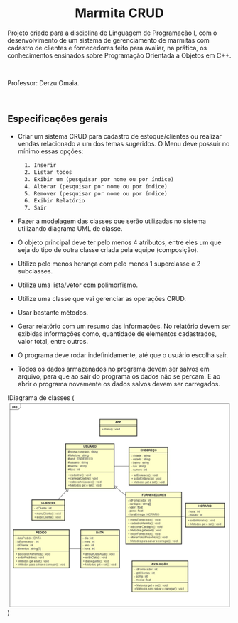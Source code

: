 <h1 align="center">   Marmita CRUD  </h1>

</h1>
Projeto criado para a disciplina de Linguagem de Programação I, com o desenvolvimento de um sistema de gerenciamento de marmitas com cadastro de clientes e fornecedores feito para avaliar, na prática, os conhecimentos ensinados sobre Programação Orientada a Objetos em C++.

<p>&nbsp;</p>

Professor: Derzu Omaia.

<p>&nbsp;</p>

## Especificações gerais

- Criar um sistema CRUD para cadastro de estoque/clientes ou realizar vendas relacionado a um dos temas sugeridos. O Menu deve possuir no mínimo essas opções:

        1. Inserir
        2. Listar todos
        3. Exibir um (pesquisar por nome ou por índice)
        4. Alterar (pesquisar por nome ou por índice)
        5. Remover (pesquisar por nome ou por índice)
        6. Exibir Relatório
        7. Sair

-  Fazer a modelagem das classes que serão utilizadas no sistema utilizando diagrama UML de classe.

- O objeto principal deve ter pelo menos 4 atributos, entre eles um que seja do tipo de outra classe criada pela equipe (composição).

- Utilize pelo menos herança com pelo menos 1 superclasse e 2 subclasses.

- Utilize uma lista/vetor com polimorfismo.

-  Utilize uma classe que vai gerenciar as operações CRUD.

- Usar bastante métodos.

- Gerar relatório com um resumo das informações. No relatório devem ser exibidas informações como, quantidade de elementos cadastrados, valor total, entre outros.

- O programa deve rodar indefinidamente, até que o usuário escolha sair.

-  Todos os dados armazenados no programa devem ser salvos em arquivo, para que ao sair do programa os dados não se percam. E ao abrir o programa novamente os dados salvos devem ser carregados.


!Diagrama de classes (![Alt text](<Captura de tela 2023-10-06 224200.png>))